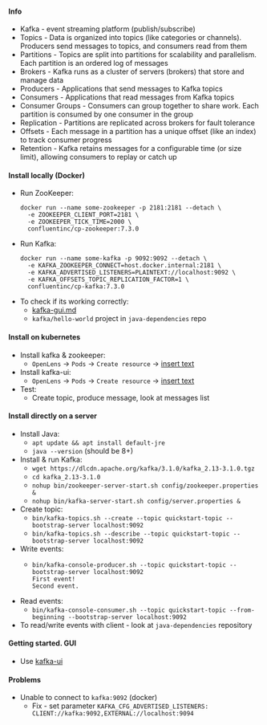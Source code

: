 #### Info
* Kafka - event streaming platform (publish/subscribe)
* Topics - Data is organized into topics (like categories or channels). Producers send messages to topics, and consumers read from them
* Partitions - Topics are split into partitions for scalability and parallelism. Each partition is an ordered log of messages
* Brokers - Kafka runs as a cluster of servers (brokers) that store and manage data
* Producers - Applications that send messages to Kafka topics
* Consumers - Applications that read messages from Kafka topics
* Consumer Groups - Consumers can group together to share work. Each partition is consumed by one consumer in the group
* Replication - Partitions are replicated across brokers for fault tolerance
* Offsets - Each message in a partition has a unique offset (like an index) to track consumer progress
* Retention - Kafka retains messages for a configurable time (or size limit), allowing consumers to replay or catch up

#### Install locally (Docker)
* Run ZooKeeper:
  ```
  docker run --name some-zookeeper -p 2181:2181 --detach \
    -e ZOOKEEPER_CLIENT_PORT=2181 \
    -e ZOOKEEPER_TICK_TIME=2000 \
    confluentinc/cp-zookeeper:7.3.0
  ```
* Run Kafka:
  ```
  docker run --name some-kafka -p 9092:9092 --detach \
    -e KAFKA_ZOOKEEPER_CONNECT=host.docker.internal:2181 \
    -e KAFKA_ADVERTISED_LISTENERS=PLAINTEXT://localhost:9092 \
    -e KAFKA_OFFSETS_TOPIC_REPLICATION_FACTOR=1 \
    confluentinc/cp-kafka:7.3.0
  ```
* To check if its working correctly:
  * [kafka-gui.md](kafka-gui.md) 
  * `kafka/hello-world` project in `java-dependencies` repo

#### Install on kubernetes
* Install kafka & zookeeper:
  * `OpenLens` -> `Pods` -> `Create resource` -> [insert text](yaml/kafka-k8s.yaml)
* Install kafka-ui:
  * `OpenLens` -> `Pods` -> `Create resource` -> [insert text](yaml/kafka-ui-full.yaml)
* Test:
  * Create topic, produce message, look at messages list

#### Install directly on a server
* Install Java:
    * `apt update && apt install default-jre`
    * `java --version` (should be 8+)
* Install & run Kafka:
    * `wget https://dlcdn.apache.org/kafka/3.1.0/kafka_2.13-3.1.0.tgz`
    * `cd kafka_2.13-3.1.0`
    * `nohup bin/zookeeper-server-start.sh config/zookeeper.properties &`
    * `nohup bin/kafka-server-start.sh config/server.properties &`
* Create topic:
    * `bin/kafka-topics.sh --create --topic quickstart-topic --bootstrap-server localhost:9092`
    * `bin/kafka-topics.sh --describe --topic quickstart-topic --bootstrap-server localhost:9092`
* Write events:
    * ```
      bin/kafka-console-producer.sh --topic quickstart-topic --bootstrap-server localhost:9092
      First event!
      Second event.
      ```
* Read events:
    * `bin/kafka-console-consumer.sh --topic quickstart-topic --from-beginning --bootstrap-server localhost:9092`
* To read/write events with client - look at `java-dependencies` repository

#### Getting started. GUI
* Use [kafka-ui](kafka-gui.md)

#### Problems
* Unable to connect to `kafka:9092` (docker)
    * Fix - set parameter `KAFKA_CFG_ADVERTISED_LISTENERS: CLIENT://kafka:9092,EXTERNAL://localhost:9094`
